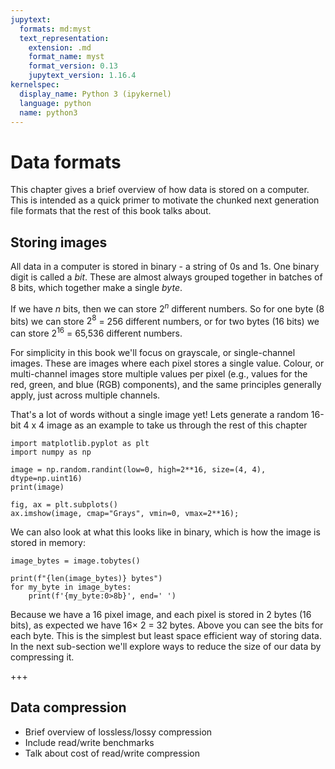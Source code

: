 ```yaml
---
jupytext:
  formats: md:myst
  text_representation:
    extension: .md
    format_name: myst
    format_version: 0.13
    jupytext_version: 1.16.4
kernelspec:
  display_name: Python 3 (ipykernel)
  language: python
  name: python3
---
```


# Data formats

This chapter gives a brief overview of how data is stored on a computer.
This is intended as a quick primer to motivate the chunked next generation file formats that the rest of this book talks about.

## Storing images

All data in a computer is stored in binary - a string of 0s and 1s.
One binary digit is called a *bit*.
These are almost always grouped together in batches of 8 bits, which together make a single *byte*.

If we have $n$ bits, then we can store $2^{n}$ different numbers.
So for one byte (8 bits) we can store $2^{8}$ = 256 different numbers, or for two bytes (16 bits) we can store $2^{16}$ = 65,536 different numbers.

For simplicity in this book we'll focus on grayscale, or single-channel images.
These are images where each pixel stores a single value.
Colour, or multi-channel images store multiple values per pixel (e.g., values for the red, green, and blue (RGB) components), and the same principles generally apply, just across multiple channels.


That's a lot of words without a single image yet!
Lets generate a random 16-bit 4 x 4 image as an example to take us through the rest of this chapter

```{code-cell} ipython3
import matplotlib.pyplot as plt
import numpy as np

image = np.random.randint(low=0, high=2**16, size=(4, 4), dtype=np.uint16)
print(image)

fig, ax = plt.subplots()
ax.imshow(image, cmap="Grays", vmin=0, vmax=2**16);
```

We can also look at what this looks like in binary, which is how the image is stored in memory:

```{code-cell} ipython3
image_bytes = image.tobytes()

print(f"{len(image_bytes)} bytes")
for my_byte in image_bytes:
    print(f'{my_byte:0>8b}', end=' ')
```

Because we have a 16 pixel image, and each pixel is stored in 2 bytes (16 bits), as expected we have 16$\times$ 2 = 32 bytes. Above you can see the bits for each byte. This is the simplest but least space efficient way of storing data. In the next sub-section we'll explore ways to reduce the size of our data by compressing it.

+++

## Data compression
- Brief overview of lossless/lossy compression
- Include read/write benchmarks
- Talk about cost of read/write compression

